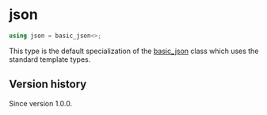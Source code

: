 # json

```cpp
using json = basic_json<>;
```

This type is the default specialization of the [basic_json](basic_json/index.md) class which uses the standard template
types.

## Version history

Since version 1.0.0.
